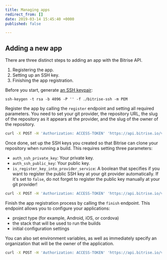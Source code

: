 ```yaml
---
title: Managing apps
redirect_from: []
date: 2019-03-14 15:45:40 +0000
published: false

---
```

## Adding a new app

There are three distinct steps to adding an app with the Bitrise API.

1. Registering the app.
2. Setting up an SSH key.
3. Finishing the app registration.

Before you start, generate [an SSH keypair](/faq/how-to-generate-ssh-keypair/):

```  
ssh-keygen -t rsa -b 4096 -P '' -f ./bitrise-ssh -m PEM  
```

Register the app by calling the `register` endpoint and setting all required parameters. You need to set your git provider, the repository URL, the slug of the repository as it appears at the provider, and the slug of the owner of the repository. 

```bash
curl -X POST -H 'Authorization: ACCESS-TOKEN' 'https://api.bitrise.io/v0.1/apps/register' -d '{"provider":"github","is_public":false,"repo_url":"git@github.com:api_demo/example-repository.git","type":"git","git_repo_slug":"example-repository","git_owner":"api_demo"}'
```

Once done, set up the SSH keys you created so that Bitrise can clone your repository when running a build. This requires setting three parameters:

- `auth_ssh_private_key`: Your private key. 
- `auth_ssh_public_key`: Your public key.
- `is_register_key_into_provider_service`:  A boolean that specifies if you want to register the public SSH key at your git provider automatically. If it's set to `false`, do not forget to register the public key manually at your git provider!

``` bash
curl -X POST -H 'Authorization: ACCESS-TOKEN' 'https://api.bitrise.io/v0.1/apps/APP-SLUG/register-ssh-key' -d '{"auth_ssh_private_key":"your-private-ssh-key","auth_ssh_public_key":"your-public-ssh-key","is_register_key_into_provider_service":false}'
```

Finish the app registration process by calling the `finish` endpoint. This endpoint allows you to configure your applications: 

- project type (for example, Android, iOS, or cordova)
- the stack that will be used to run the builds
- initial configuration settings

You can also set environment variables, as well as immediately specify an organization that will be the owner of the application.

``` bash
curl -X POST -H 'Authorization: ACCESS-TOKEN' 'https://api.bitrise.io/v0.1/apps/APP-SLUG/finish' -d '{"project_type":"ios","stack_id":"osx-vs4mac-stable","config":"default-ios-config","mode":"manual","envs":{"env1":"val1","env2":"val2"},"organization_slug":"e1ec3dea540bcf21"}'
```